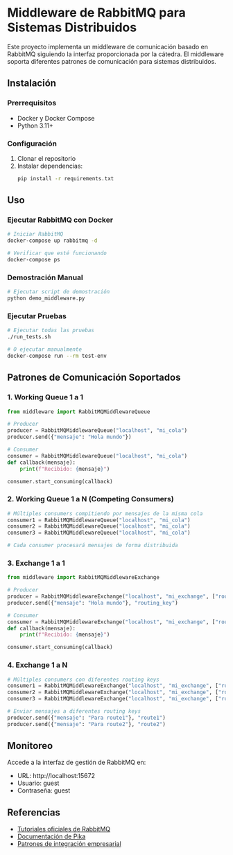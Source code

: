# Middleware de RabbitMQ para Sistemas Distribuidos

Este proyecto implementa un middleware de comunicación basado en RabbitMQ siguiendo la interfaz proporcionada por la cátedra. El middleware soporta diferentes patrones de comunicación para sistemas distribuidos.

## Instalación

### Prerrequisitos

- Docker y Docker Compose
- Python 3.11+

### Configuración

1. Clonar el repositorio
2. Instalar dependencias:
   ```bash
   pip install -r requirements.txt
   ```

## Uso

### Ejecutar RabbitMQ con Docker

```bash
# Iniciar RabbitMQ
docker-compose up rabbitmq -d

# Verificar que esté funcionando
docker-compose ps
```

### Demostración Manual

```bash
# Ejecutar script de demostración
python demo_middleware.py
```

### Ejecutar Pruebas

```bash
# Ejecutar todas las pruebas
./run_tests.sh

# O ejecutar manualmente
docker-compose run --rm test-env
```

## Patrones de Comunicación Soportados

### 1. Working Queue 1 a 1

```python
from middleware import RabbitMQMiddlewareQueue

# Producer
producer = RabbitMQMiddlewareQueue("localhost", "mi_cola")
producer.send({"mensaje": "Hola mundo"})

# Consumer
consumer = RabbitMQMiddlewareQueue("localhost", "mi_cola")
def callback(mensaje):
    print(f"Recibido: {mensaje}")

consumer.start_consuming(callback)
```

### 2. Working Queue 1 a N (Competing Consumers)

```python
# Múltiples consumers compitiendo por mensajes de la misma cola
consumer1 = RabbitMQMiddlewareQueue("localhost", "mi_cola")
consumer2 = RabbitMQMiddlewareQueue("localhost", "mi_cola")
consumer3 = RabbitMQMiddlewareQueue("localhost", "mi_cola")

# Cada consumer procesará mensajes de forma distribuida
```

### 3. Exchange 1 a 1

```python
from middleware import RabbitMQMiddlewareExchange

# Producer
producer = RabbitMQMiddlewareExchange("localhost", "mi_exchange", ["routing_key"])
producer.send({"mensaje": "Hola mundo"}, "routing_key")

# Consumer
consumer = RabbitMQMiddlewareExchange("localhost", "mi_exchange", ["routing_key"])
def callback(mensaje):
    print(f"Recibido: {mensaje}")

consumer.start_consuming(callback)
```

### 4. Exchange 1 a N

```python
# Múltiples consumers con diferentes routing keys
consumer1 = RabbitMQMiddlewareExchange("localhost", "mi_exchange", ["route1"])
consumer2 = RabbitMQMiddlewareExchange("localhost", "mi_exchange", ["route2"])
consumer3 = RabbitMQMiddlewareExchange("localhost", "mi_exchange", ["route1", "route2"])

# Enviar mensajes a diferentes routing keys
producer.send({"mensaje": "Para route1"}, "route1")
producer.send({"mensaje": "Para route2"}, "route2")
```

## Monitoreo

Accede a la interfaz de gestión de RabbitMQ en:
- URL: http://localhost:15672
- Usuario: guest
- Contraseña: guest

## Referencias

- [Tutoriales oficiales de RabbitMQ](https://www.rabbitmq.com/tutorials)
- [Documentación de Pika](https://pika.readthedocs.io/)
- [Patrones de integración empresarial](http://www.enterpriseintegrationpatterns.com/)
